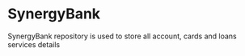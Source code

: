 # SynergyBank
SynergyBank repository is used to store all account, cards and loans services details
